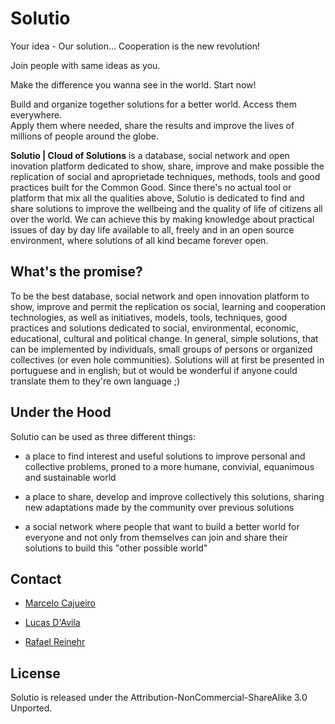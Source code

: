 # Solutio

Your idea - Our solution... Cooperation is the new revolution!

Join people with same ideas as you.

Make the difference you wanna see in the world. Start now!

 

Build  and organize together solutions for a better world. Access them everywhere.   
Apply them where needed, share the results and improve the lives of millions of people around the globe.

 

**Solutio | Cloud of Solutions** is a database, social network and open inovation platform dedicated to show, share, improve and make possible the replication of social and aproprietade techniques, methods, tools and good practices built for the Common Good.
Since there's no actual tool or platform that mix all the qualities above, Solutio is dedicated to find and share solutions to improve the wellbeing and the quality of life of citizens all over the world. We can achieve this by making knowledge about practical issues of day by day life available to all, freely and in an open source environment, where solutions of all kind became forever open.


 

## What's the promise?

To be the best database, social network and open innovation platform to show, improve and permit the replication os social, learning and cooperation technologies, as well as initiatives, models, tools, techniques, good practices and solutions dedicated to social, environmental, economic, educational, cultural and political change. In general, simple solutions, that can be implemented by individuals, small groups of persons or organized collectives (or even hole communities). Solutions will at first be presented in portuguese and in english; but ot would be wonderful if anyone could translate them to they're own language ;)

 

## Under the Hood

Solutio can be used as three different things:

- a place to find interest and useful solutions to improve personal and collective problems, proned to a more humane, convivial, equanimous and sustainable world

- a place to share, develop and improve collectively this solutions, sharing new adaptations made by the community over previous solutions

- a social network where people that want to build a better world for everyone and not only from themselves can join and share their solutions to build this "other possible world"

## Contact

* [Marcelo Cajueiro](https://github.com/MarceloCajueiro)


* [Lucas D'Avila](https://github.com/lucasdavila) 


* [Rafael Reinehr](https://github.com/RafaelReinehr)
 

## License

Solutio is released under the Attribution-NonCommercial-ShareAlike 3.0 Unported. 


